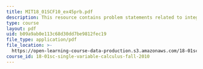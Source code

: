```yaml
---
title: MIT18_01SCF10_ex45prb.pdf
description: This resource contains problem statements related to integral of |x|.
type: course
layout: pdf
uid: b09a9ab0e113c68d30dd7be9812fec19
file_type: application/pdf
file_location: >-
  https://open-learning-course-data-production.s3.amazonaws.com/18-01sc-single-variable-calculus-fall-2010/b09a9ab0e113c68d30dd7be9812fec19_MIT18_01SCF10_ex45prb.pdf
course_id: 18-01sc-single-variable-calculus-fall-2010
---
```

